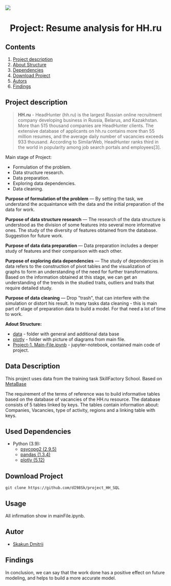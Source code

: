 
![](/images/hh_logo.jpg)
# <center> Project: Resume analysis for HH.ru </center>
## Contents
1. [Project description](#Project-description)
2. [About Structure](#About%20Structure)
3. [Dependencies](#Dependencies)
4. [Download Project](#Download-Project)
5. [Autors](#Autors)
6. [Findings](Findings)

## Project description

> **HH.ru** - HeadHunter (hh.ru) is the largest Russian online recruitment company developing business in Russia, Belarus, and Kazakhstan. More than 515 thousand companies are HeadHunter clients. The extensive database of applicants on hh.ru contains more than 55 million resumes, and the average daily number of vacancies exceeds 933 thousand. According to SimilarWeb, HeadHunter ranks third in the world in popularity among job search portals and employees[3].


Main stage of Project:
* Formulation of the problem.
* Data structure research.
* Data preparation.
* Exploring data dependencies.
* Data cleaning.




**Purpose of formulation of the problem** — 
By setting the task, we understand the acquaintance with the data and the initial preparation of the data for work.

**Purpose of data structure research** — 
The research of the data structure is understood as the division of some features into several more informative ones. The study of the diversity of features obtained from the database. Suggestion for future work.

**Purpose of data data preparation** — 
Data preparation includes a deeper study of features and their comparison with each other.

**Purpose of exploring data dependencies** — 
The study of dependencies in data refers to the construction of pivot tables and the visualization of graphs to form an understanding of the need for further transformations. Based on the information obtained at this stage, we can get an understanding of the trends in the studied traits, outliers and traits that require detailed study.

**Purpose of data cleaning** — 
Drop "trash", that can interfere with the simulation or distort his result. In many tasks data cleaning - this is main part of stage of preparation data to build a model. 
For that need a lot of time to work.

**Adout Structure:**
* [data](./data) - folder with general and additional data base
* [plotly](./plotly) - folder with picture of diagrams from main file.
* [Project-1. Main-File.ipynb](./Project-1.%20Main-File.ipynb.ipynb) - jupyter-notebook, contained main code of project.


## Data Description
This project uses data from the training task SkillFactory School. Based on [MetaBase](https://www.metabase.com/)

The requirement of the terms of reference was to build informative tables based on the database of vacancies of the HH.ru resource. The database consists of 5 tables linked by keys. The tables contain information about: Companies, Vacancies, type of activity, regions and a linking table with keys.

## Used Dependencies
* Python (3.9):
    * [psycopg2 (2.9.5)](https://pypi.org/project/psycopg2/)
    * [pandas (1.3.4)](https://pandas.pydata.org)
    * [plotly (5.12)](https://plotly.com/python/)

## Download Project

```
git clone https://github.com/dI98Sk/project_HH_SQL
```

## Usage
All infirmation show in mainFile.ipynb.

##  Autor

* [Skakun Dmitrii](https://www.instagram.com/skakun_dr/)

## Findings

In conclusion, we can say that the work done has a positive effect on future modeling, and helps to build a more accurate model.
